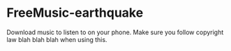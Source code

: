 # FreeMusic-earthquake
Download music to listen to on your phone. Make sure you follow copyright law blah blah blah when using this.
